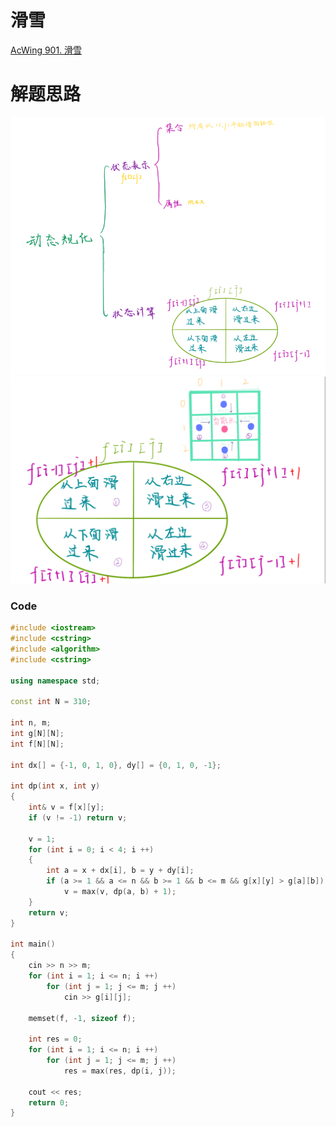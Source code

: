# 滑雪  
[AcWing 901. 滑雪](https://www.acwing.com/problem/content/903/)

# 解题思路

![](media/16623879939183.png)
![](media/16623880126378.png)


### Code
```cpp
#include <iostream>
#include <cstring>
#include <algorithm>
#include <cstring>

using namespace std;

const int N = 310;

int n, m;
int g[N][N];
int f[N][N];

int dx[] = {-1, 0, 1, 0}, dy[] = {0, 1, 0, -1};

int dp(int x, int y)
{
    int& v = f[x][y];
    if (v != -1) return v;
    
    v = 1;
    for (int i = 0; i < 4; i ++)
    {
        int a = x + dx[i], b = y + dy[i];
        if (a >= 1 && a <= n && b >= 1 && b <= m && g[x][y] > g[a][b])
            v = max(v, dp(a, b) + 1);
    }
    return v;
}

int main()
{
    cin >> n >> m;
    for (int i = 1; i <= n; i ++)
        for (int j = 1; j <= m; j ++)
            cin >> g[i][j];
            
    memset(f, -1, sizeof f);
    
    int res = 0;
    for (int i = 1; i <= n; i ++)
        for (int j = 1; j <= m; j ++)
            res = max(res, dp(i, j));
    
    cout << res;
    return 0;
}
```